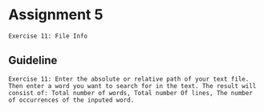 # Assignment 5
    Exercise 11: File Info

## **Guideline**
    Exercise 11: Enter the absolute or relative path of your text file. Then enter a word you want to search for in the text. The result will consist of: Total number of words, Total number Of lines, The number of occurrences of the inputed word.